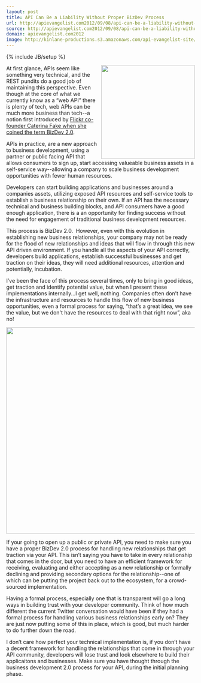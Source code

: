 ```yaml
---
layout: post
title: API Can Be a Liability Without Proper BizDev Process
url: http://apievangelist.com2012/09/08/api-can-be-a-liability-without-proper-bizdev-process/
source: http://apievangelist.com2012/09/08/api-can-be-a-liability-without-proper-bizdev-process/
domain: apievangelist.com2012
image: http://kinlane-productions.s3.amazonaws.com/api-evangelist-site/blog/bizdev.jpeg
---
```

{% include JB/setup %}<p>
     <img src="https://s3.amazonaws.com/kinlane-productions/api-evangelist/bizdev.jpeg"  width="250" align="right" />
</p>
<p>
     At first glance, APIs seem like something very technical, and the REST pundits do a good job of maintaining this perspective. Even though at the core of what we currently know as a “web API” there is plenty of tech, web APIs can be much more business than tech--a notion first introduced by <a title="Flickr co-founder Caterina Fake when she coined the term BizDev 2.0" href="http://apievangelist.com/2010/10/07/biz-dev-2-0/">Flickr co-founder Caterina Fake when she coined the term BizDev 2.0</a>.
</p>
<p>
     APIs in practice, are a new approach to business development, using a partner or public facing API that allows consumers to sign up, start accessing valueable business assets in a self-service way--allowing a company to scale business development opportunities with fewer human resources.
</p>
<p>
     Developers can start building applications and businesses around a companies assets, utilizing exposed API resources and self-service tools to establish a business relationship on their own. If an API has the necessary technical and business building blocks, and API consumers have a good enough application, there is a an opportunity for finding success without the need for engagement of traditional business development resources.
</p>
<p>
     This process is BizDev 2.0.  However, even with this evolution in establishing new business relationships, your company may not be ready for the flood of new relationships and ideas that will flow in through this new API driven environment. If you handle all the aspects of your API correctly, developers build applications, establish successful businesses and get traction on their ideas, they will need additional resources, attention and potentially, incubation.
</p>
<p>
     I’ve been the face of this process several times, only to bring in good ideas, get traction and identify potential value, but when I present these implementations internally...I get well, nothing. Companies often don’t have the infrastructure and resources to handle this flow of new business opportunities, even a formal process for saying, “that’s a great idea, we see the value, but we don't have the resources to deal with that right now”, aka no!
</p>
<p>
     <a href="https://s3.amazonaws.com/kinlane-productions/api-evangelist/Biz-20-Workflow.png" target="_blank"><img src="https://s3.amazonaws.com/kinlane-productions/api-evangelist/Biz-20-Workflow.png"  width="550" /></a>
</p>
<p>
     If your going to open up a public or private API, you need to make sure you have a proper BizDev 2.0 process for handling new relationships that get traction via your API. This isn’t saying you have to take in every relationship that comes in the door, but you need to have an efficient framework for receiving, evaluating and either accepting as a new relationship or formally declining and providing secondary options for the relationship--one of which can be putting the project back out to the ecosystem, for a crowd-sourced implementation.
</p>
<p>
     Having a formal process, especially one that is transparent will go a long ways in building trust with your developer community. Think of how much different the current Twitter conversation would have been if they had a formal process for handling various business relationships early on? They are just now putting some of this in place, which is good, but much harder to do further down the road.
</p>
<p>
     I don’t care how perfect your technical implementation is, if you don’t have a decent framework for handling the relationships that come in through your API community, developers will lose trust and look elsewhere to build their applicaitons and businesses. Make sure you have thought through the business development 2.0 process for your API, during the initial planning phase.
</p>
